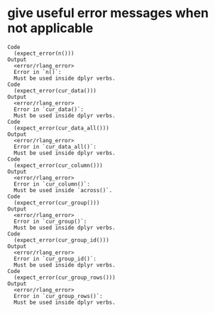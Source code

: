 # give useful error messages when not applicable

    Code
      (expect_error(n()))
    Output
      <error/rlang_error>
      Error in `n()`:
      Must be used inside dplyr verbs.
    Code
      (expect_error(cur_data()))
    Output
      <error/rlang_error>
      Error in `cur_data()`:
      Must be used inside dplyr verbs.
    Code
      (expect_error(cur_data_all()))
    Output
      <error/rlang_error>
      Error in `cur_data_all()`:
      Must be used inside dplyr verbs.
    Code
      (expect_error(cur_column()))
    Output
      <error/rlang_error>
      Error in `cur_column()`:
      Must be used inside `across()`.
    Code
      (expect_error(cur_group()))
    Output
      <error/rlang_error>
      Error in `cur_group()`:
      Must be used inside dplyr verbs.
    Code
      (expect_error(cur_group_id()))
    Output
      <error/rlang_error>
      Error in `cur_group_id()`:
      Must be used inside dplyr verbs.
    Code
      (expect_error(cur_group_rows()))
    Output
      <error/rlang_error>
      Error in `cur_group_rows()`:
      Must be used inside dplyr verbs.

